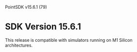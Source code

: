 PointSDK v15.6.1 (79)
# SDK Version 15.6.1

This release is compatible with simulators running on M1 Silicon architectures.
